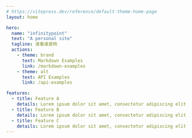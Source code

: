 ```yaml
---
# https://vitepress.dev/reference/default-theme-home-page
layout: home

hero:
  name: "infinitypoint"
  text: "A personal site"
  tagline: 谁看谁是狗
  actions:
    - theme: brand
      text: Markdown Examples
      link: /markdown-examples
    - theme: alt
      text: API Examples
      link: /api-examples

features:
  - title: Feature A
    details: Lorem ipsum dolor sit amet, consectetur adipiscing elit
  - title: Feature B
    details: Lorem ipsum dolor sit amet, consectetur adipiscing elit
  - title: Feature C
    details: Lorem ipsum dolor sit amet, consectetur adipiscing elit
---
```


